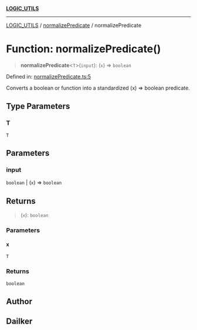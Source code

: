 [**LOGIC_UTILS**](../../README.md)

***

[LOGIC_UTILS](../../README.md) / [normalizePredicate](../README.md) / normalizePredicate

# Function: normalizePredicate()

> **normalizePredicate**\<`T`\>(`input`): (`x`) => `boolean`

Defined in: [normalizePredicate.ts:5](https://github.com/dailker/everyutil/blob/9b590f3b464c4883aa51a0e840c616072d918dc8/src/logic/normalizePredicate.ts#L5)

Converts a boolean or function into a standardized (x) => boolean predicate.

## Type Parameters

### T

`T`

## Parameters

### input

`boolean` | (`x`) => `boolean`

## Returns

> (`x`): `boolean`

### Parameters

#### x

`T`

### Returns

`boolean`

## Author

## Dailker
